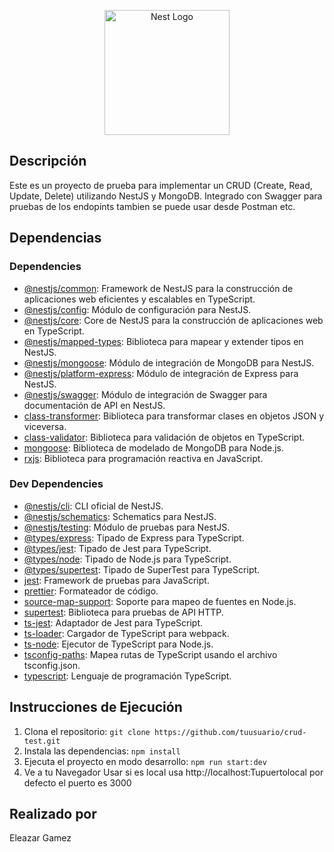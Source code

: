 <p align="center">
  <a href="http://nestjs.com/" target="blank"><img src="https://nestjs.com/img/logo-small.svg" width="200" alt="Nest Logo" /></a>
</p>


## Descripción
Este es un proyecto de prueba para implementar un CRUD (Create, Read, Update, Delete) utilizando NestJS y MongoDB.
Integrado con Swagger para  pruebas de los endopints tambien se puede usar desde Postman etc. 
## Dependencias

### Dependencies
- [@nestjs/common](https://www.npmjs.com/package/@nestjs/common): Framework de NestJS para la construcción de aplicaciones web eficientes y escalables en TypeScript.
- [@nestjs/config](https://www.npmjs.com/package/@nestjs/config): Módulo de configuración para NestJS.
- [@nestjs/core](https://www.npmjs.com/package/@nestjs/core): Core de NestJS para la construcción de aplicaciones web en TypeScript.
- [@nestjs/mapped-types](https://www.npmjs.com/package/@nestjs/mapped-types): Biblioteca para mapear y extender tipos en NestJS.
- [@nestjs/mongoose](https://www.npmjs.com/package/@nestjs/mongoose): Módulo de integración de MongoDB para NestJS.
- [@nestjs/platform-express](https://www.npmjs.com/package/@nestjs/platform-express): Módulo de integración de Express para NestJS.
- [@nestjs/swagger](https://www.npmjs.com/package/@nestjs/swagger): Módulo de integración de Swagger para documentación de API en NestJS.
- [class-transformer](https://www.npmjs.com/package/class-transformer): Biblioteca para transformar clases en objetos JSON y viceversa.
- [class-validator](https://www.npmjs.com/package/class-validator): Biblioteca para validación de objetos en TypeScript.
- [mongoose](https://www.npmjs.com/package/mongoose): Biblioteca de modelado de MongoDB para Node.js.
- [rxjs](https://www.npmjs.com/package/rxjs): Biblioteca para programación reactiva en JavaScript.

### Dev Dependencies
- [@nestjs/cli](https://www.npmjs.com/package/@nestjs/cli): CLI oficial de NestJS.
- [@nestjs/schematics](https://www.npmjs.com/package/@nestjs/schematics): Schematics para NestJS.
- [@nestjs/testing](https://www.npmjs.com/package/@nestjs/testing): Módulo de pruebas para NestJS.
- [@types/express](https://www.npmjs.com/package/@types/express): Tipado de Express para TypeScript.
- [@types/jest](https://www.npmjs.com/package/@types/jest): Tipado de Jest para TypeScript.
- [@types/node](https://www.npmjs.com/package/@types/node): Tipado de Node.js para TypeScript.
- [@types/supertest](https://www.npmjs.com/package/@types/supertest): Tipado de SuperTest para TypeScript.
- [jest](https://www.npmjs.com/package/jest): Framework de pruebas para JavaScript.
- [prettier](https://www.npmjs.com/package/prettier): Formateador de código.
- [source-map-support](https://www.npmjs.com/package/source-map-support): Soporte para mapeo de fuentes en Node.js.
- [supertest](https://www.npmjs.com/package/supertest): Biblioteca para pruebas de API HTTP.
- [ts-jest](https://www.npmjs.com/package/ts-jest): Adaptador de Jest para TypeScript.
- [ts-loader](https://www.npmjs.com/package/ts-loader): Cargador de TypeScript para webpack.
- [ts-node](https://www.npmjs.com/package/ts-node): Ejecutor de TypeScript para Node.js.
- [tsconfig-paths](https://www.npmjs.com/package/tsconfig-paths): Mapea rutas de TypeScript usando el archivo tsconfig.json.
- [typescript](https://www.npmjs.com/package/typescript): Lenguaje de programación TypeScript.

## Instrucciones de Ejecución

1. Clona el repositorio: `git clone https://github.com/tuusuario/crud-test.git`
2. Instala las dependencias: `npm install`
3. Ejecuta el proyecto en modo desarrollo: `npm run start:dev`
4. Ve a tu Navegador Usar si es local usa http://localhost:Tupuertolocal por defecto el puerto es 3000

## Realizado por
Eleazar Gamez
